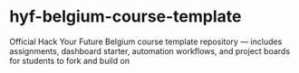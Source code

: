 # hyf-belgium-course-template
Official Hack Your Future Belgium course template repository — includes assignments, dashboard starter, automation workflows, and project boards for students to fork and build on
